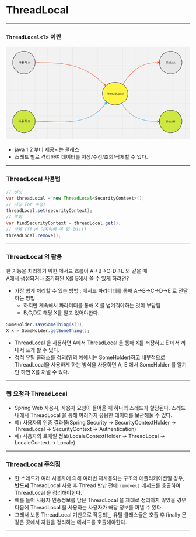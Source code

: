 # ThreadLocal

---

### `ThreadLocal<T>` 이란
![thread-local](./imgs/thread-local.png)

- java 1.2 부터 제공되는 클래스
- 스레드 별로 격리하여 데이터를 저장/수정/조회/삭제할 수 있다.

---

### ThreadLocal 사용법
```java
// 생성
var threadLocal = new ThreadLocal<SecurityContext>();
// 저장 (or 수정)
threadLocal.set(securityContext);
// 조회
var findSecurityContext = threadLocal.get();
// 삭제 (다 쓴 마지막에 꼭 할 것!!!)
threadLocal.remove();
```

---

### ThreadLocal 의 활용
한 기능을 처리하기 위한 메서드 흐름이 A->B->C-D->E 와 같을 때  
A에서 생성되거나 초기화된 X를 E에서 쓸 수 있게 하려면?
- 가장 쉽게 처리할 수 있는 방법 : 메서드 파라미터를 통해 A->B->C->D->E 로 전달하는 방법
    - 하지만 계속해서 파라미터를 통해 X 를 넘겨줘야하는 것이 부담됨
    - B,C,D도 해당 X를 알고 있어야한다.
```java
SomeHolder.saveSomeThing(X());
X x = SomeHolder.getSomeThing();
```
- ThreadLocal 을 사용하면 A에서 ThreadLocal 을 통해 X를 저장하고 E 에서 꺼내서 쓰게 할 수 있다.
- 정적 유틸 클래스를 정의(위의 예에서는 SomeHolder)하고 내부적으로 ThreadLocal을 사용하게 하는 방식을 사용하면
A, E 에서 SomeHolder 를 알기만 하면 X를 꺼낼 수 있다.

---

### 웹 요청과 ThreadLocal
- Spring Web 사용시, 사용자 요청이 들어올 때 하나의 스레드가 할당된다. 스레드 내에서 ThreadLocal 을 통해 여러가지 유용한 데이터를 보관해둘 수 있다.
- 예) 사용자의 인증 결과물(Spring Security -> SecurityContextHolder -> ThreadLocal -> SecurityContext -> Authentication)
- 예) 사용자의 로케일 정보(LocaleContextHolder -> ThreadLocal -> LocaleContext -> Locale)

---

### ThreadLocal 주의점
- 한 스레드가 여러 사용자에 의해 여러번 재사용되는 구조의 애플리케이션일 경우, **반드시** ThreadLocal 사용 후 Thread 반납 전에
`remove()` 메서드를 호출하여 ThreadLocal 을 정리해야한다.
- 예를 들어 사용자 인증정보를 담은 ThreadLocal 을 제대로 정리하지 않았을 경우 다음에 ThreadLocal 을 사용하는 사용자가 해당 정보를 꺼낼 수 있다.
- 그래서 보통 ThreadLocal 기반으로 작동되는 유틸 클래스들은 호출 후 finally 문 같은 곳에서 자원을 정리하는 메서드를 호출해야한다.

---
